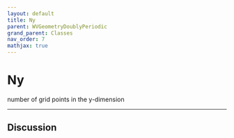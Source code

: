 ```yaml
---
layout: default
title: Ny
parent: WVGeometryDoublyPeriodic
grand_parent: Classes
nav_order: 7
mathjax: true
---
```


#  Ny

number of grid points in the y-dimension


---

## Discussion

  

